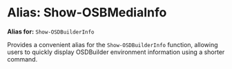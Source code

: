 # Alias: Show-OSBMediaInfo

**Alias for:** `Show-OSDBuilderInfo`

Provides a convenient alias for the `Show-OSDBuilderInfo` function, allowing users to quickly display OSDBuilder environment information using a shorter command.
